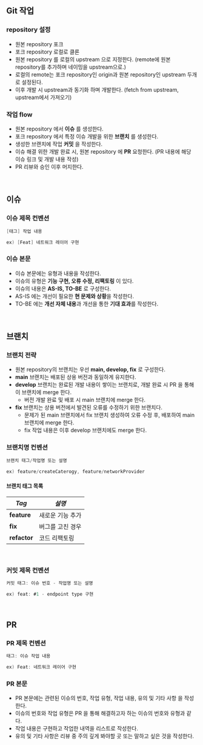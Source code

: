 
## Git 작업
### repository 설정
- 원본 repository 포크
- 포크 repository 로컬로 클론
- 원본 repository 를 로컬의 upstream 으로 지정한다. (remote에 원본 repository를 추가하며 네이밍을 upstream으로.)
- 로컬의 remote는 포크 repository인 origin과 원본 repository인 upstream 두개로 설정된다.
- 이후 개발 시 upstream과 동기화 하며 개발한다. (fetch from upstream, upstream에서 가져오기)

### 작업 flow
- 원본 repository 에서 **이슈** 를 생성한다.
- 포크 repository 에서 특정 이슈 개발을 위한 **브랜치** 를 생성한다.
- 생성한 브랜치에 작업 **커밋** 을 작성한다.
- 이슈 해결 위한 개발 완료 시, 원본 repository 에 **PR** 요청한다.  (PR 내용에 해당 이슈 링크 및 개발 내용 작성)
- PR 리뷰와 승인 이후 머지한다.
<br>

## 이슈
### 이슈 제목 컨벤션
```swift
[태그] 작업 내용

ex) [Feat] 네트워크 레이어 구현
```

### 이슈 본문
- 이슈 본문에는 유형과 내용을 작성한다.
- 이슈의 유형은 **기능 구현, 오류 수정, 리팩토링** 이 있다.
- 이슈의 내용은 **AS-IS, TO-BE** 로 구성한다.
- AS-IS 에는 개선이 필요한 **현 문제와 상황**을 작성한다.
- TO-BE 에는 **개선 자체 내용**과 개선을 통한 **기대 효과**를 작성한다.
<br>

## 브랜치

### 브랜치 전략
- 원본 repository의 브랜치는 우선 **main, develop, fix** 로 구성한다.
- **main** 브랜치는 배포된 상용 버전과 동일하게 유지한다.
- **develop** 브랜치는 완료된 개발 내용이 쌓이는 브랜치로, 개발 완료 시 PR 을 통해 이 브랜치에 merge 한다.
  - 버전 개발 완료 및 배포 시 main 브랜치에 merge 한다.
- **fix** 브랜치는 상용 버전에서 발견된 오류를 수정하기 위한 브랜치다.
  - 문제가 된 main 브랜치에서 fix 브랜치 생성하여 오류 수정 후, 배포하여 main 브랜치에 merge 한다.
  - fix 작업 내용은 이후 develop 브랜치에도 merge 한다.
### 브랜치명 컨벤션
```swift
브랜치 태그/작업명 또는 설명

ex) feature/createCaterogy, feature/networkProvider
```

#### 브랜치 태그 목록
| *Tag* | *설명* |
| --- | --- |
| **feature** | 새로운 기능 추가 |
| **fix** | 버그를 고친 경우 |
| **refactor** | 코드 리팩토링 |


<br>

### 커밋 제목 컨벤션
```swift
커밋 태그: 이슈 번호 - 작업명 또는 설명

ex) feat: #1 - endpoint type 구현
```
<br>

## PR
### PR 제목 컨벤션
```swift
태그: 이슈 작업 내용

ex) Feat: 네트워크 레이어 구현
```

### PR 본문
- PR 본문에는 관련된 이슈의 번호, 작업 유형, 작업 내용, 유의 및 기타 사항 을 작성한다.
- 이슈의 번호와 작업 유형은 PR 을 통해 해결하고자 하는 이슈의 번호와 유형과 같다.
- 작업 내용은 구현하고 작업한 내역을 리스트로 작성한다.
- 유의 및 기타 사항은 리뷰 중 주의 깊게 봐야할 곳 또는 말하고 싶은 것을 작성한다.
<br>

